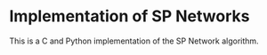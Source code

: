 # Implementation of SP Networks

This is a C and Python implementation of the SP Network algorithm.
